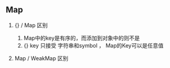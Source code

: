 ## Map

1. {} / Map 区别
    1. Map中的key是有序的，而添加到对象中的则不是
    2. {} key 只接受 字符串和symbol ， Map的Key可以是任意值

2. Map / WeakMap 区别